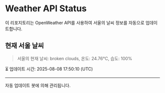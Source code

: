 
# Weather API Status

이 리포지토리는 OpenWeather API를 사용하여 서울의 날씨 정보를 자동으로 업데이트합니다.

## 현재 서울 날씨
> 서울의 현재 날씨: broken clouds, 온도: 24.76°C, 습도: 100%

⏳ 업데이트 시간: 2025-08-08 17:50:10 (UTC)

---
자동 업데이트 봇에 의해 관리됩니다.
